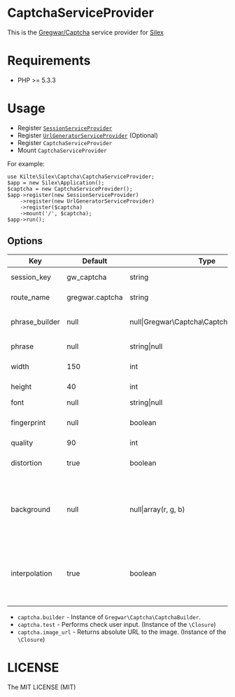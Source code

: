 # CaptchaServiceProvider

This is the [Gregwar/Captcha](https://github.com/Gregwar/Captcha/) service provider for [Silex](http://silex.sensiolabs.org)

# Requirements

- PHP >= 5.3.3

# Usage

- Register [`SessionServiceProvider`](http://silex.sensiolabs.org/doc/providers/session.html)
- Register [`UrlGeneratorServiceProvider`](http://silex.sensiolabs.org/doc/providers/url_generator.html) (Optional)
- Register `CaptchaServiceProvider`
- Mount `CaptchaServiceProvider`

For example:

    use Kilte\Silex\Captcha\CaptchaServiceProvider;
    $app = new Silex\Application();
    $captcha = new CaptchaServiceProvider();
    $app->register(new SessionServiceProvider)
        ->register(new UrlGeneratorServiceProvider)
        ->register($captcha)
        ->mount('/', $captcha);
    $app->run();

## Options

|  Key             |    Default      | Type                                          |  Description
|------------------|-----------------|-----------------------------------------------|--------
| session_key      | gw_captcha      | string                                        | Name of the session key
| route_name       | gregwar.captcha | string                                        | Name of the route
| phrase_builder   | null            | null\|Gregwar\Captcha\CaptchaBuilderInterface | Phrase builder (will be used if phrase is null)
| phrase           | null            | string\|null                                  | Overrides the phrase
| width            | 150             | int                                           | Image width in the pixels
| height           | 40              | int                                           | Image height in the pixels
| font             | null            | string\|null                                  | Path to the font
| fingerprint      | null            | boolean                                       | *I don't know that it does, see sources*
| quality          | 90              | int                                           | Image quality
| distortion       | true            | boolean                                       | Enable or disable the distortion
| background       | null            | null\|array(r, g, b)                          | Force background color (this will disable many effects and is not recommended)
| interpolation    | true            | boolean                                       | Enable or disable the interpolation, disabling it will be quicker but the images will look uglier



- `captcha.builder` - Instance of `Gregwar\Captcha\CaptchaBuilder`.
- `captcha.test` - Performs check user input. (Instance of the `\Closure`)
- `captcha.image_url` -  Returns absolute URL to the image. (Instance of the `\Closure`)

# LICENSE

The MIT LICENSE (MIT)